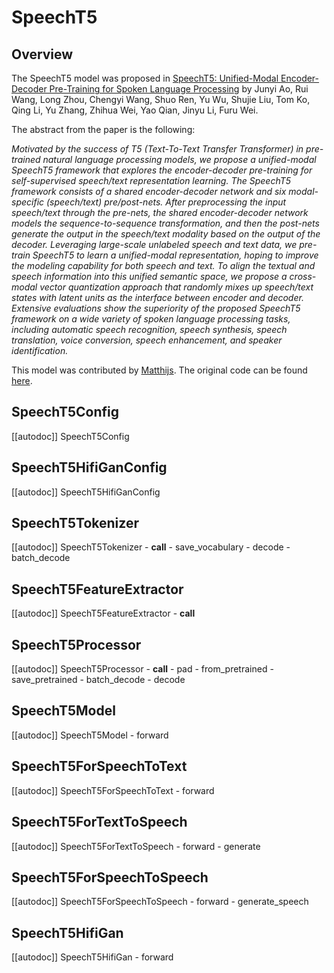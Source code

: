 <!--Copyright 2023 The HuggingFace Team. All rights reserved.

Licensed under the Apache License, Version 2.0 (the "License"); you may not use this file except in compliance with
the License. You may obtain a copy of the License at

http://www.apache.org/licenses/LICENSE-2.0

Unless required by applicable law or agreed to in writing, software distributed under the License is distributed on
an "AS IS" BASIS, WITHOUT WARRANTIES OR CONDITIONS OF ANY KIND, either express or implied. See the License for the
specific language governing permissions and limitations under the License.

⚠️ Note that this file is in Markdown but contain specific syntax for our doc-builder (similar to MDX) that may not be
rendered properly in your Markdown viewer.

-->

# SpeechT5

## Overview

The SpeechT5 model was proposed in [SpeechT5: Unified-Modal Encoder-Decoder Pre-Training for Spoken Language Processing](https://arxiv.org/abs/2110.07205) by Junyi Ao, Rui Wang, Long Zhou, Chengyi Wang, Shuo Ren, Yu Wu, Shujie Liu, Tom Ko, Qing Li, Yu Zhang, Zhihua Wei, Yao Qian, Jinyu Li, Furu Wei.

The abstract from the paper is the following:

*Motivated by the success of T5 (Text-To-Text Transfer Transformer) in pre-trained natural language processing models, we propose a unified-modal SpeechT5 framework that explores the encoder-decoder pre-training for self-supervised speech/text representation learning. The SpeechT5 framework consists of a shared encoder-decoder network and six modal-specific (speech/text) pre/post-nets. After preprocessing the input speech/text through the pre-nets, the shared encoder-decoder network models the sequence-to-sequence transformation, and then the post-nets generate the output in the speech/text modality based on the output of the decoder. Leveraging large-scale unlabeled speech and text data, we pre-train SpeechT5 to learn a unified-modal representation, hoping to improve the modeling capability for both speech and text. To align the textual and speech information into this unified semantic space, we propose a cross-modal vector quantization approach that randomly mixes up speech/text states with latent units as the interface between encoder and decoder. Extensive evaluations show the superiority of the proposed SpeechT5 framework on a wide variety of spoken language processing tasks, including automatic speech recognition, speech synthesis, speech translation, voice conversion, speech enhancement, and speaker identification.*

This model was contributed by [Matthijs](https://huggingface.co/Matthijs). The original code can be found [here](https://github.com/microsoft/SpeechT5).

## SpeechT5Config

[[autodoc]] SpeechT5Config

## SpeechT5HifiGanConfig

[[autodoc]] SpeechT5HifiGanConfig

## SpeechT5Tokenizer

[[autodoc]] SpeechT5Tokenizer
    - __call__
    - save_vocabulary
    - decode
    - batch_decode

## SpeechT5FeatureExtractor

[[autodoc]] SpeechT5FeatureExtractor
    - __call__

## SpeechT5Processor

[[autodoc]] SpeechT5Processor
    - __call__
    - pad
    - from_pretrained
    - save_pretrained
    - batch_decode
    - decode

## SpeechT5Model

[[autodoc]] SpeechT5Model
    - forward

## SpeechT5ForSpeechToText

[[autodoc]] SpeechT5ForSpeechToText
    - forward

## SpeechT5ForTextToSpeech

[[autodoc]] SpeechT5ForTextToSpeech
    - forward
    - generate

## SpeechT5ForSpeechToSpeech

[[autodoc]] SpeechT5ForSpeechToSpeech
    - forward
    - generate_speech

## SpeechT5HifiGan

[[autodoc]] SpeechT5HifiGan
    - forward
